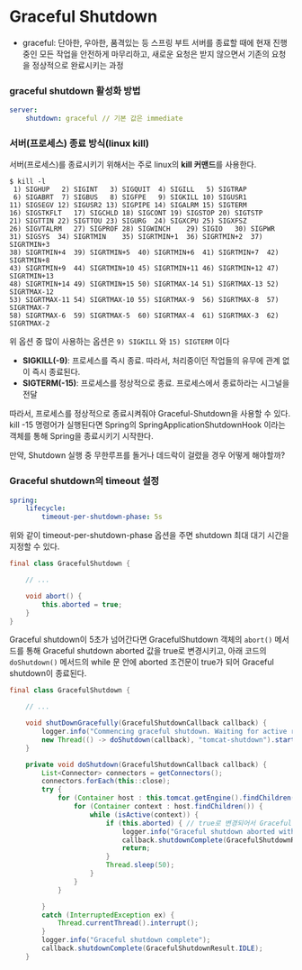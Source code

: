 # Graceful Shutdown
* graceful: 단아한, 우아한, 품격있는 등
스프링 부트 서버를 종료할 때에 현재 진행 중인 모든 작업을 안전하게 마무리하고, 새로운 요청은 받지 않으면서 기존의 요청을 정상적으로 완료시키는 과정

### **graceful shutdown 활성화 방법**
```yml
server:
	shutdown: graceful // 기본 값은 immediate
```

### **서버(프로세스) 종료 방식(linux kill)**
서버(프로세스)를 종료시키기 위해서는 주로 linux의 **kill 커맨드**를 사용한다.
```shell
$ kill -l
 1) SIGHUP	 2) SIGINT	 3) SIGQUIT	 4) SIGILL	 5) SIGTRAP
 6) SIGABRT	 7) SIGBUS	 8) SIGFPE	 9) SIGKILL	10) SIGUSR1
11) SIGSEGV	12) SIGUSR2	13) SIGPIPE	14) SIGALRM	15) SIGTERM
16) SIGSTKFLT	17) SIGCHLD	18) SIGCONT	19) SIGSTOP	20) SIGTSTP
21) SIGTTIN	22) SIGTTOU	23) SIGURG	24) SIGXCPU	25) SIGXFSZ
26) SIGVTALRM	27) SIGPROF	28) SIGWINCH	29) SIGIO	30) SIGPWR
31) SIGSYS	34) SIGRTMIN	35) SIGRTMIN+1	36) SIGRTMIN+2	37) SIGRTMIN+3
38) SIGRTMIN+4	39) SIGRTMIN+5	40) SIGRTMIN+6	41) SIGRTMIN+7	42) SIGRTMIN+8
43) SIGRTMIN+9	44) SIGRTMIN+10	45) SIGRTMIN+11	46) SIGRTMIN+12	47) SIGRTMIN+13
48) SIGRTMIN+14	49) SIGRTMIN+15	50) SIGRTMAX-14	51) SIGRTMAX-13	52) SIGRTMAX-12
53) SIGRTMAX-11	54) SIGRTMAX-10	55) SIGRTMAX-9	56) SIGRTMAX-8	57) SIGRTMAX-7
58) SIGRTMAX-6	59) SIGRTMAX-5	60) SIGRTMAX-4	61) SIGRTMAX-3	62) SIGRTMAX-2
```

위 옵션 중 많이 사용하는 옵션은 `9) SIGKILL` 와 `15) SIGTERM` 이다
- **SIGKILL(-9)**: 프로세스를 즉시 종료. 따라서, 처리중이던 작업들의 유무에 관계 없이 즉시 종료된다.
- **SIGTERM(-15)**: 프로세스를 정상적으로 종료. 프로세스에서 종료하라는 시그널을 전달

따라서, 프로세스를 정상적으로 종료시켜줘야 Graceful-Shutdown을 사용할 수 있다.  
kill -15 명령어가 실행된다면 Spring의 SpringApplicationShutdownHook 이라는 객체를 통해 Spring을 종료시키기 시작한다.

만약, Shutdown 실행 중 무한루프를 돌거나 데드락이 걸렸을 경우 어떻게 해야할까?

### Graceful shutdown의 timeout 설정
```yaml
spring:
	lifecycle:
		timeout-per-shutdown-phase: 5s
```

위와 같이 timeout-per-shutdown-phase 옵션을 주면 shutdown 최대 대기 시간을 지정할 수 있다.

```java
final class GracefulShutdown {

	// ...

	void abort() {
		this.aborted = true;
	}
}
```

Graceful shutdown이 5초가 넘어간다면 GracefulShutdown 객체의 `abort()` 메서드를 통해 Graceful shutdown aborted 값을 true로 변경시키고, 아래 코드의 `doShutdown()` 메서드의 while 문 안에 aborted 조건문이 true가 되어 Graceful shutdown이 종료된다.

```java
final class GracefulShutdown {

	// ...

	void shutDownGracefully(GracefulShutdownCallback callback) {
		logger.info("Commencing graceful shutdown. Waiting for active requests to complete");
		new Thread(() -> doShutdown(callback), "tomcat-shutdown").start();
	}

	private void doShutdown(GracefulShutdownCallback callback) {
		List<Connector> connectors = getConnectors();
		connectors.forEach(this::close);
		try {
			for (Container host : this.tomcat.getEngine().findChildren()) {
				for (Container context : host.findChildren()) {
					while (isActive(context)) {
						if (this.aborted) { // true로 변경되어서 Graceful Shutdown이 종료됨
							logger.info("Graceful shutdown aborted with one or more requests still active");
							callback.shutdownComplete(GracefulShutdownResult.REQUESTS_ACTIVE);
							return;
						}
						Thread.sleep(50);
					}
				}
			}

		}
		catch (InterruptedException ex) {
			Thread.currentThread().interrupt();
		}
		logger.info("Graceful shutdown complete");
		callback.shutdownComplete(GracefulShutdownResult.IDLE);
	}
```
